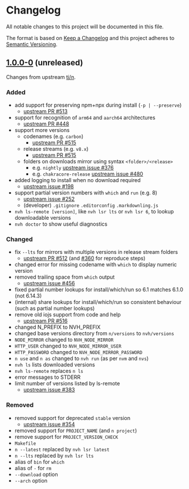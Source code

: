 # Changelog

All notable changes to this project will be documented in this file.

The format is based on [Keep a Changelog](http://keepachangelog.com/en/1.0.0/)
and this project adheres to [Semantic Versioning](http://semver.org/spec/v2.0.0.html).

<!-- markdownlint-disable MD024 -->

## [1.0.0-0] (unreleased)

Changes from upstream [tj/n](https://github.com/tj/n).

### Added

- add support for preserving npm+npx during install (`-p | --preserve`)
    - [upstream PR #513](https://github.com/tj/n/pull/513)
- support for recognition of `arm64` and `aarch64` architectures
    - [upstream PR #448](https://github.com/tj/n/pull/448)
- support more versions
    - codenames (e.g. `carbon`)
        - [upstream PR #515](https://github.com/tj/n/pull/515)
    - release streams (e.g. `v8.x`)
        - [upstream PR #515](https://github.com/tj/n/pull/515)
    - folders on downloads mirror using syntax `<folder>/<release>`
        - e.g. `nightly` [upstream issue #376](https://github.com/tj/n/issues/376)
        - e.g. `chakracore-release` [upstream issue #480](https://github.com/tj/n/issues/480)
- added logging to install when no download required
    - [upstream issue #198](https://github.com/tj/n/issues/198)
- support partial version numbers with `which` and `run` (e.g. 8)
    - [upstream issue #252](https://github.com/tj/n/issues/252)
    - (developer) `.gitignore` `.editorconfig` `.markdownling.js`
- `nvh ls-remote [version]`, like `nvh lsr lts` or `nvh lsr 6`, to lookup downloadable versions
- `nvh doctor` to show useful diagnostics

### Changed

- fix `--lts` for mirrors with multiple versions in release stream folders
    - [upstream PR #512](https://github.com/tj/n/pull/512) (and [#360](https://github.com/tj/n/pull/360) for reproduce steps)
- changed error for missing codename with `which` to display numeric version
- removed trailing space from `which` output
    - [upstream issue #456](https://github.com/tj/n/issues/456)
- fixed partial number lookups for install/which/run so 6.1 matches 6.1.0 (not 6.14.3)
- (internal) share lookups for install/which/run so consistent behaviour (such as partial number lookups)
- remove old iojs support from code and help
    - [upstream PR #516](https://github.com/tj/n/pull/516)
- changed N_PREFIX to NVH_PREFIX
- changed base versions directory from `n/versions` to `nvh/versions`
- `NODE_MIRROR` changed to `NVH_NODE_MIRROR`
- `HTTP_USER` changed to `NVH_NODE_MIRROR_USER`
- `HTTP_PASSWORD` changed to `NVH_NODE_MIRROR_PASSWORD`
- `n use` and `n as` changed to `nvh run` (as per `nvm` and `nvs`)
- `nvh ls` lists downloaded versions
- `nvh ls-remote` replaces `n ls`
- error messages to STDERR
- limit number of versions listed by ls-remote
    - [upstream issue #383](https://github.com/tj/n/issues/383)

### Removed

- removed support for deprecated `stable` version
    - [upstream issue #354](https://github.com/tj/n/issues/354)
- removed support for `PROJECT_NAME` (and `n project`)
- remove support for `PROJECT_VERSION_CHECK`
- `Makefile`
- `n --latest` replaced by `nvh lsr latest`
- `n --lts` replaced by `nvh lsr lts`
- alias of `bin` for `which`
- alias of `-` for `rm`
- `--download` option
- `--arch` option

[1.0.0-0]: https://github.com/tj/n/compare/8ad6cd3bc76fc674f7faf3d8cf2f4d6e7d1849c3...JohnRGee:develop
